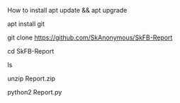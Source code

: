How to install
apt update && apt upgrade

apt install git

git clone https://github.com/SkAnonymous/SkFB-Report

cd SkFB-Report

ls

unzip Report.zip

python2 Report.py
